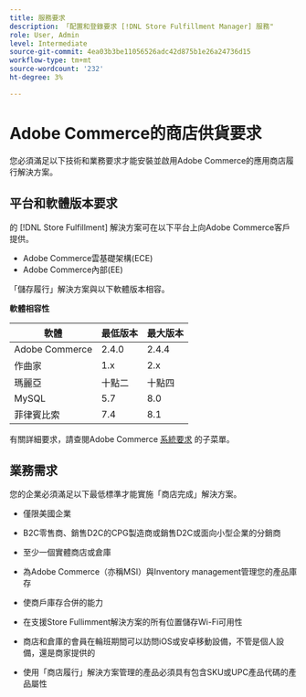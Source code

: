 ```yaml
---
title: 服務要求
description: 「配置和登錄要求 [!DNL Store Fulfillment Manager] 服務"
role: User, Admin
level: Intermediate
source-git-commit: 4ea03b3be11056526adc42d875b1e26a24736d15
workflow-type: tm+mt
source-wordcount: '232'
ht-degree: 3%

---
```



# Adobe Commerce的商店供貨要求

您必須滿足以下技術和業務要求才能安裝並啟用Adobe Commerce的應用商店履行解決方案。

## 平台和軟體版本要求

的 [!DNL Store Fulfillment] 解決方案可在以下平台上向Adobe Commerce客戶提供。

* Adobe Commerce雲基礎架構(ECE)
* Adobe Commerce內部(EE)

「儲存履行」解決方案與以下軟體版本相容。

**軟體相容性**

| **軟體** | **最低版本** | **最大版本** |
|----------------|---------------------|---------------------|
| Adobe Commerce | 2.4.0 | 2.4.4 |
| 作曲家 | 1.x | 2.x |
| 瑪麗亞 | 十點二 | 十點四 |
| MySQL | 5.7 | 8.0 |
| 菲律賓比索 | 7.4 | 8.1 |

有關詳細要求，請查閱Adobe Commerce [系統要求](https://devdocs.magento.com/guides/v2.4/install-gde/system-requirements.html) 的子菜單。

## 業務需求

您的企業必須滿足以下最低標準才能實施「商店完成」解決方案。

* 僅限美國企業

* B2C零售商、銷售D2C的CPG製造商或銷售D2C或面向小型企業的分銷商

* 至少一個實體商店或倉庫

* 為Adobe Commerce（亦稱MSI）與Inventory management管理您的產品庫存

* 使商戶庫存合併的能力

* 在支援Store Fullimment解決方案的所有位置儲存Wi-Fi可用性

* 商店和倉庫的會員在輪班期間可以訪問iOS或安卓移動設備，不管是個人設備，還是商家提供的

* 使用「商店履行」解決方案管理的產品必須具有包含SKU或UPC產品代碼的產品屬性
